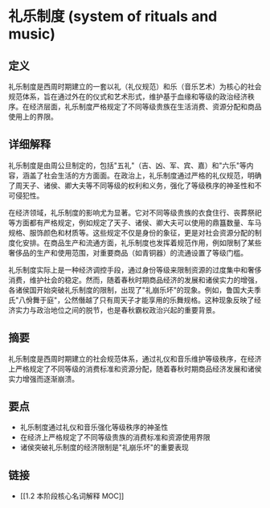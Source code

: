 # 礼乐制度 (system of rituals and music)

## 定义
礼乐制度是西周时期建立的一套以礼（礼仪规范）和乐（音乐艺术）为核心的社会规范体系，旨在通过外在的仪式和艺术形式，维护基于血缘和等级的政治经济秩序。在经济层面，礼乐制度严格规定了不同等级贵族在生活消费、资源分配和商品使用上的界限。

## 详细解释
礼乐制度是由周公旦制定的，包括"五礼"（吉、凶、军、宾、嘉）和"六乐"等内容，涵盖了社会生活的方方面面。在政治上，礼乐制度通过严格的礼仪规范，明确了周天子、诸侯、卿大夫等不同等级的权利和义务，强化了等级秩序的神圣性和不可侵犯性。

在经济领域，礼乐制度的影响尤为显著。它对不同等级贵族的衣食住行、丧葬祭祀等方面都有严格规定，例如规定了天子、诸侯、卿大夫可以使用的鼎簋数量、车马规格、服饰颜色和材质等。这些规定不仅是身份的象征，更是对社会资源分配的制度化安排。在商品生产和流通方面，礼乐制度也发挥着规范作用，例如限制了某些奢侈品的生产和使用范围，对重要商品（如青铜器）的流通设置了等级门槛。

礼乐制度实际上是一种经济调控手段，通过身份等级来限制资源的过度集中和奢侈消费，维护社会的稳定。然而，随着春秋时期商品经济的发展和诸侯实力的增强，各诸侯国开始突破礼乐制度的限制，出现了"礼崩乐坏"的现象。例如，鲁国大夫季氏"八佾舞于庭"，公然僭越了只有周天子才能享用的乐舞规格。这种现象反映了经济实力与政治地位之间的脱节，也是春秋霸权政治兴起的重要背景。

## 摘要
礼乐制度是西周时期建立的社会规范体系，通过礼仪和音乐维护等级秩序，在经济上严格规定了不同等级的消费标准和资源分配，随着春秋时期商品经济发展和诸侯实力增强而逐渐崩溃。

## 要点

- 礼乐制度通过礼仪和音乐强化等级秩序的神圣性
- 在经济上严格规定了不同等级贵族的消费标准和资源使用界限
- 诸侯突破礼乐制度的经济限制是"礼崩乐坏"的重要表现

## 链接

- [[1.2 本阶段核心名词解释 MOC]]

